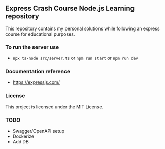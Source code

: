 ## Express Crash Course Node.js Learning repository

This repository contains my personal solutions while following an express course for educational purposes.

### To run the server use

- `npx ts-node src/server.ts` or `npm run start` or `npm run dev`

### Documentation reference

- https://expressjs.com/

### License

This project is licensed under the MIT License.

### TODO

- Swagger/OpenAPI setup
- Dockerize
- Add DB
